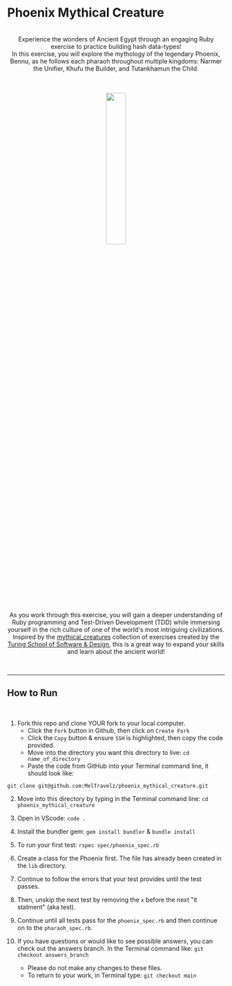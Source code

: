 # Phoenix Mythical Creature
<br>
<div align="center">
Experience the wonders of Ancient Egypt through an engaging Ruby exercise to practice building hash data-types! 
<br>
In this exercise, you will explore the mythology of the legendary Phoenix, Bennu, as he follows each pharaoh throughout multiple kingdoms: Narmer the Unifier, Khufu the Builder, and Tutankhamun the Child. 

<br><br>
  <img src="https://user-images.githubusercontent.com/116964982/235269463-5ff17010-7f47-4e5b-b933-1f55ff6ea505.jpg" width="30%">
<br><br> 

As you work through this exercise, you will gain a deeper understanding of Ruby programming and Test-Driven Development (TDD) while immersing yourself in the rich culture of one of the world's most intriguing civilizations. Inspired by the [mythical_creatures](https://github.com/turingschool-examples/mod-1-be-exercises/tree/main/ruby_exercises/mythical-creatures) collection of exercises created by the [Turing School of Software & Design](https://turing.edu/), this is a great way to expand your skills and learn about the ancient world!
</div>
<br>
<hr>

## How to Run
<br>

1. Fork this repo and clone YOUR fork to your local computer. 
    - Click the `Fork` button in Github, then click on `Create Fork`
    - Click the `Copy` button & ensure `SSH` is highlighted, then copy the code provided.
    - Move into the directory you want this directory to live: `cd name_of_directory` 
    - Paste the code from GitHub into your Terminal command line, it should look like:
```
git clone git@github.com:MelTravelz/phoenix_mythical_creature.git
```

2. Move into this directory by typing in the Terminal command line: `cd phoenix_mythical_creature`

3. Open in VScode: `code .`

4. Install the bundler gem: `gem install bundler` & `bundle install`

5. To run your first test: `rspec spec/phoenix_spec.rb`

6. Create a class for the Phoenix first. The file has already been created in the `lib` directory. 

7. Continue to follow the errors that your test provides until the test passes. 

8. Then, unskip the next test by removing the `x` before the next "it statment" (aka test). 

9. Continue until all tests pass for the `phoenix_spec.rb` and then continue on to the `pharaoh_spec.rb`.

10. If you have questions or would like to see possible answers, you can check out the answers branch. In the Terminal command like: `git checkout answers_branch`
     - Please do not make any changes to these files.
    - To return to your work, in Terminal type: `git checkout main` 
